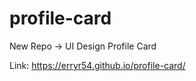 # profile-card
New Repo -> UI Design Profile Card


Link:  https://erryr54.github.io/profile-card/ 
